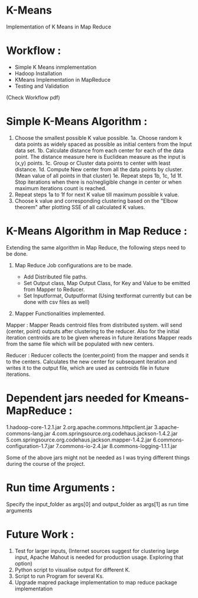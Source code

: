 # K-Means
Implementation of K Means in Map Reduce

Workflow :
==========
* Simple K Means inmplementation
* Hadoop Installation
* KMeans Implementation in MapReduce
* Testing and Validation

(Check Workflow pdf)

Simple K-Means Algorithm :
===========================

1. Choose the smallest possible K value possible.
	1a. Choose random k data points as widely spaced as possible as initial centers from the Input data set.
	1b. Calculate distance from each center for each of the data point. The distance measure here is Euclidean measure as the input is (x,y) points.
	1c. Group or Cluster data points to center with least distance.
	1d. Compute New center from all the data points by cluster. (Mean value of all points in that cluster)
	1e. Repeat steps 1b, 1c, 1d
	1f. Stop iterations when there is no/negligible change in center or when maximum iterations count is reached.
2. Repeat steps 1a to 1f for next K value till maximum possible k value.
3. Choose k value and corresponding clustering based on the "Elbow theorem" after plotting SSE of all calculated K values.

K-Means Algorithm in Map Reduce :
==================================
Extending the same algorithm in Map Reduce, the following steps need to be done.

1. Map Reduce Job configurations are to be made.
	- Add Distributed file paths.
	- Set Output class, Map Output Class, for Key and Value to be emitted from Mapper to Reducer.
	- Set Inputformat, Outputformat (Using textformat currently but can be done with csv files as well)
	
2. Mapper Functionalities implemented.

Mapper :
Mapper Reads centroid files from distributed system.
will send (center, point) outputs after clustering to the reducer.
Also for the initial iteration centroids are to be given whereas in future iterations Mapper reads from the same file which will be populated with new centers.

Reducer :
Reducer collects the (center,point) from the mapper and sends it to the centers.
Calculates the new center for subsequent iteration and writes it to the output file, which are used as centroids file in future iterations.

Dependent jars needed for Kmeans-MapReduce :
=============================================
1.hadoop-core-1.2.1.jar
2.org.apache.commons.httpclient.jar
3.apache-commons-lang.jar
4.com.springsource.org.codehaus.jackson-1.4.2.jar
5.com.springsource.org.codehaus.jackson.mapper-1.4.2.jar
6.commons-configuration-1.7.jar
7.commons-io-2.4.jar
8.commons-logging-1.1.1.jar

Some of the above jars might not be needed as I was trying different things during the course of the project.

Run time Arguments :
===================
Specify the input_folder as args[0] and output_folder as args[1] as run time arguments 


Future Work :
==============
1. Test for larger inputs, (Internet sources suggest for clustering large input, Apache Mahout is needed for production usage. Exploring that option)
2. Python script to visualise output for different K.
3. Script to run Program for several Ks.
4. Upgrade mapred package implementation to map reduce package implementation
